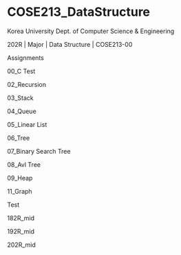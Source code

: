 # COSE213_DataStructure
Korea University Dept. of Computer Science & Engineering 

202R | Major | Data Structure | COSE213-00 

Assignments

  00_C Test
  
  02_Recursion

  03_Stack
  
  04_Queue
  
  05_Linear List
  
  06_Tree
  
  07_Binary Search Tree
  
  08_Avl Tree
  
  09_Heap
  
  11_Graph

Test
  
  182R_mid
  
  192R_mid
  
  202R_mid
